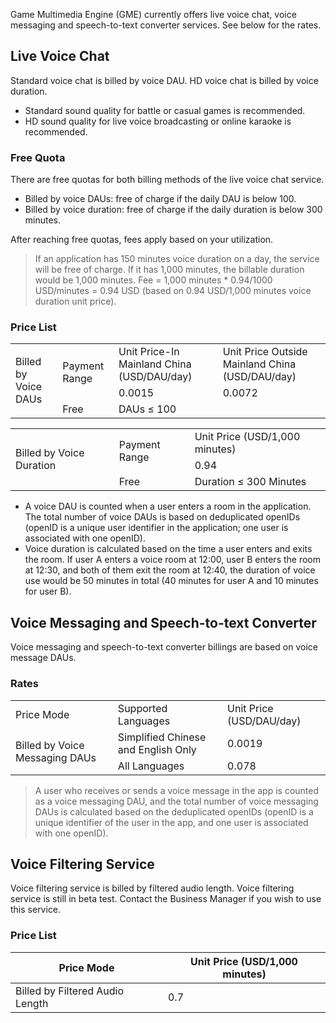 Game Multimedia Engine (GME) currently offers live voice chat, voice messaging and speech-to-text converter services. See below for the rates.


## Live Voice Chat
Standard voice chat is billed by voice DAU. HD voice chat is billed by voice duration.

- Standard sound quality for battle or casual games is recommended.
- HD sound quality for live voice broadcasting or online karaoke is recommended.

### Free Quota
There are free quotas for both billing methods of the live voice chat service.
- Billed by voice DAUs: free of charge if the daily DAU is below 100.
- Billed by voice duration: free of charge if the daily duration is below 300 minutes.

After reaching free quotas, fees apply based on your utilization.

> If an application has 150 minutes voice duration on a day, the service will be free of charge. If it has 1,000 minutes, the billable duration would be 1,000 minutes. Fee = 1,000 minutes * 0.94/1000 USD/minutes =  0.94 USD (based on 0.94 USD/1,000 minutes voice duration unit price).


### Price List
<table>
   <tr>
      <td rowspan="3">Billed by Voice DAUs</td>
      <td rowspan="2">Payment Range</td>
      <td>Unit Price-In Mainland China (USD/DAU/day)</td>
      <td>Unit Price Outside Mainland China (USD/DAU/day)</td>
   </tr>
   <tr>
      <td>0.0015</td>
      <td>0.0072</td>
   </tr>
   <tr>
      <td>Free</td>
      <td colspan="4">DAUs ≤ 100</td>
   </tr>
</table>


<table>
   <tr>
      <td rowspan="3">Billed by Voice Duration</td>
      <td rowspan="2">Payment Range</td>
      <td colspan="4">Unit Price (USD/1,000 minutes)</td>
   </tr>
   <td colspan="2">0.94</td>
   <tr>
      <td>Free</td>
      <td >Duration ≤ 300 Minutes</td>
   </tr>
</table>



>
- A voice DAU is counted when a user enters a room in the application. The total number of voice DAUs is based on deduplicated openIDs (openID is a unique user identifier in the application; one user is associated with one openID).
- Voice duration is calculated based on the time a user enters and exits the room. If user A enters a voice room at 12:00, user B enters the room at 12:30, and both of them exit the room at 12:40, the duration of voice use would be 50 minutes in total (40 minutes for user A and 10 minutes for user B).

## Voice Messaging and Speech-to-text Converter
Voice messaging and speech-to-text converter billings are based on voice message DAUs.

### Rates

<table>
   <tr>
      <td>Price Mode</td>
      <td>Supported Languages</td>
      <td>Unit Price (USD/DAU/day)</td>
   </tr>
   <tr>
      <td  rowspan="2">Billed by Voice Messaging DAUs</td>
      <td >Simplified Chinese and English Only</td>
      <td>0.0019 </td>
   </tr>
   <tr>
      <td >All Languages</td>
      <td>0.078 </td>
   </tr>
   </tr>
</table>



> A user who receives or sends a voice message in the app is counted as a voice messaging DAU, and the total number of voice messaging DAUs is calculated based on the deduplicated openIDs (openID is a unique identifier of the user in the app, and one user is associated with one openID).

## Voice Filtering Service

Voice filtering service is billed by filtered audio length. Voice filtering service is still in beta test. Contact the Business Manager if you wish to use this service.

### Price List

| Price Mode | Unit Price (USD/1,000 minutes) |
| -------------------- | ------------------- |
| Billed by Filtered Audio Length | 0.7 |
